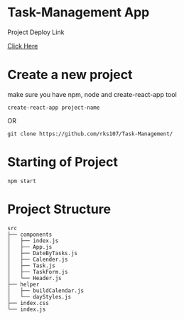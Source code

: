 
# Task-Management App

Project Deploy Link

<a href="https://task-manager-843ac.web.app/">Click Here </a>


# Create a new project

make sure you have npm, node and create-react-app tool

```
create-react-app project-name
```

OR

```
git clone https://github.com/rks107/Task-Management/
```

# Starting of Project

```
npm start
```

# Project Structure

```
src
├── components
│   ├── index.js
│   ├── App.js
│   ├── DateByTasks.js
│   ├── Calender.js
│   ├── Task.js
│   ├── TaskForm.js
│   └── Header.js
├── helper
│   ├── buildCalendar.js
│   └── dayStyles.js
├── index.css
└── index.js
```


